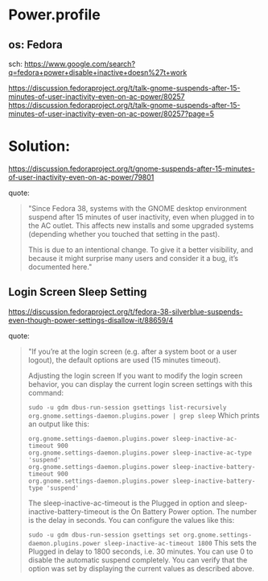 # Power.profile
## os: Fedora

sch: https://www.google.com/search?q=fedora+power+disable+inactive+doesn%27t+work


https://discussion.fedoraproject.org/t/talk-gnome-suspends-after-15-minutes-of-user-inactivity-even-on-ac-power/80257  
https://discussion.fedoraproject.org/t/talk-gnome-suspends-after-15-minutes-of-user-inactivity-even-on-ac-power/80257?page=5

# Solution:
https://discussion.fedoraproject.org/t/gnome-suspends-after-15-minutes-of-user-inactivity-even-on-ac-power/79801  

quote:
>"Since Fedora 38, systems with the GNOME desktop environment suspend after 15 minutes of user inactivity, even when plugged in to the AC outlet. This affects new installs and some upgraded systems (depending whether you touched that setting in the past).
>
>This is due to an intentional change. To give it a better visibility, and because it might surprise many users and consider it a bug, it’s documented here."

## Login Screen Sleep Setting
https://discussion.fedoraproject.org/t/fedora-38-silverblue-suspends-even-though-power-settings-disallow-it/88659/4

quote:
>"If you’re at the login screen (e.g. after a system boot or a user logout), the default options are used (15 minutes timeout).
>
>Adjusting the login screen
>If you want to modify the login screen behavior, you can display the current login screen settings with this command:
>
>`sudo -u gdm dbus-run-session gsettings list-recursively org.gnome.settings-daemon.plugins.power | grep sleep`
>Which prints an output like this:
>```
>org.gnome.settings-daemon.plugins.power sleep-inactive-ac-timeout 900
>org.gnome.settings-daemon.plugins.power sleep-inactive-ac-type 'suspend'
>org.gnome.settings-daemon.plugins.power sleep-inactive-battery-timeout 900
>org.gnome.settings-daemon.plugins.power sleep-inactive-battery-type 'suspend'
>```
>The sleep-inactive-ac-timeout is the Plugged in option and sleep-inactive-battery-timeout is the On Battery Power option. The number is the delay in seconds. You can configure the values like this:
>
>`sudo -u gdm dbus-run-session gsettings set org.gnome.settings-daemon.plugins.power sleep-inactive-ac-timeout 1800`
>This sets the Plugged in delay to 1800 seconds, i.e. 30 minutes. You can use 0 to disable the automatic suspend completely. You can verify that the option was set by displaying the current values as described above.
